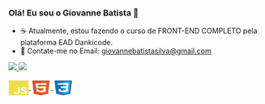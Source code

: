 ### Olá! Eu sou o Giovanne Batista 👋

- ☕ Atualmente, estou fazendo o curso de FRONT-END COMPLETO pela plataforma EAD Dankicode.
- 💬 Contate-me no Email: giovannebatistasilva@gmail.com 

<div>
  <a href="https://github.com/GiovanneBatista18">
  <img height="180em" src="https://github-readme-stats.vercel.app/api?username=GiovanneBatista18&show_icons=true&theme=radical&include_all_commits=true&count_private=true"/>
  <img height="180em" src="https://github-readme-stats.vercel.app/api/top-langs/?username=
GiovanneBatista18&layout=compact&langs_count=7&theme=radical"/>
</div>
<div style="display: inline_block"><br>
  <img align="center" alt="Giovanne-Js" height="30" width="40" src="https://raw.githubusercontent.com/devicons/devicon/master/icons/javascript/javascript-plain.svg">
  <img align="center" alt="Giovanne-HTML" height="30" width="40" src="https://raw.githubusercontent.com/devicons/devicon/master/icons/html5/html5-original.svg">
  <img align="center" alt="Giovanne-CSS" height="30" width="40" src="https://raw.githubusercontent.com/devicons/devicon/master/icons/css3/css3-original.svg">
</div>
